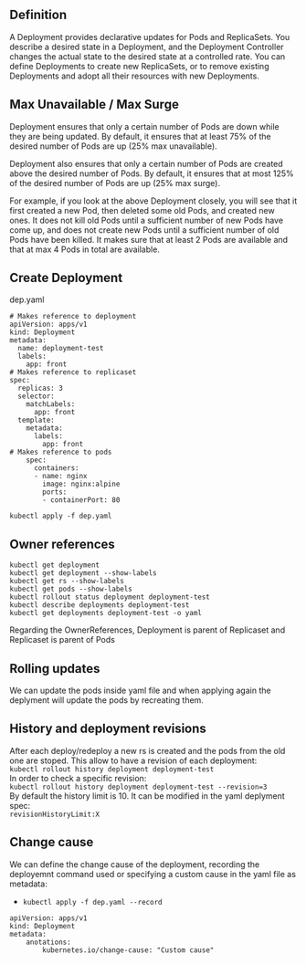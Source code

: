 ## Definition

A Deployment provides declarative updates for Pods and ReplicaSets. You describe a desired state in a Deployment, and the Deployment Controller changes the actual state to the desired state at a controlled rate. You can define Deployments to create new ReplicaSets, or to remove existing Deployments and adopt all their resources with new Deployments.

## Max Unavailable / Max Surge
Deployment ensures that only a certain number of Pods are down while they are being updated. By default, it ensures that at least 75% of the desired number of Pods are up (25% max unavailable).

Deployment also ensures that only a certain number of Pods are created above the desired number of Pods. By default, it ensures that at most 125% of the desired number of Pods are up (25% max surge).

For example, if you look at the above Deployment closely, you will see that it first created a new Pod, then deleted some old Pods, and created new ones. It does not kill old Pods until a sufficient number of new Pods have come up, and does not create new Pods until a sufficient number of old Pods have been killed. It makes sure that at least 2 Pods are available and that at max 4 Pods in total are available.

## Create Deployment

dep.yaml
```
# Makes reference to deployment
apiVersion: apps/v1
kind: Deployment
metadata:
  name: deployment-test
  labels:
    app: front
# Makes reference to replicaset
spec:
  replicas: 3
  selector:
    matchLabels:
      app: front
  template:
    metadata:
      labels:
        app: front
# Makes reference to pods
    spec:
      containers:
      - name: nginx
        image: nginx:alpine
        ports:
        - containerPort: 80
```
`kubectl apply -f dep.yaml`  

## Owner references

`kubectl get deployment`  
`kubectl get deployment --show-labels`  
`kubectl get rs --show-labels`  
`kubectl get pods --show-labels`  
`kubectl rollout status deployment deployment-test`  
`kubectl describe deployments deployment-test`  
`kubectl get deployments deployment-test -o yaml`  

Regarding the OwnerReferences, Deployment is parent of Replicaset and Replicaset is parent of Pods

## Rolling updates

We can update the pods inside yaml file and when applying again the deplyment will update the pods by recreating them.

## History and deployment revisions

After each deploy/redeploy a new rs is created and the pods from the old one are stoped. This allow to have a revision of each deployment:  
`kubectl rollout history deployment deployment-test`  
In order to check a specific revision:  
`kubectl rollout history deployment deployment-test --revision=3`  
By default the history limit is 10. It can be modified in the yaml deplyment spec:  
`revisionHistoryLimit:X`  

## Change cause

We can define the change cause of the deployment, recording the deployemnt command used or specifying a custom cause in the yaml file as metadata:
- `kubectl apply -f dep.yaml --record`
```
apiVersion: apps/v1
kind: Deployment
metadata:
    anotations:
        kubernetes.io/change-cause: "Custom cause"
```


